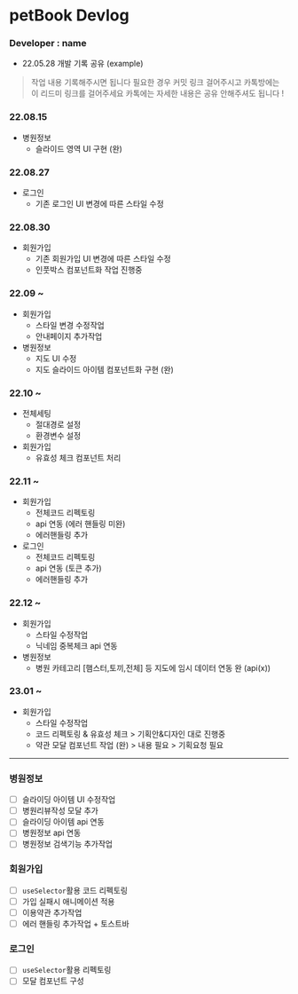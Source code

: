 # petBook Devlog

### Developer : name

- 22.05.28 개발 기록 공유 (example)

> 작업 내용 기록해주시면 됩니다
> 필요한 경우 커밋 링크 걸어주시고
> 카톡방에는 이 리드미 링크를 걸어주세요
> 카톡에는 자세한 내용은 공유 안해주셔도 됩니다 !

### 22.08.15

- 병원정보
  - 슬라이드 영역 UI 구현 (완)

### 22.08.27

- 로그인
  - 기존 로그인 UI 변경에 따른 스타일 수정

### 22.08.30

- 회원가입
  - 기존 회원가입 UI 변경에 따른 스타일 수정
  - 인풋박스 컴포넌트화 작업 진행중

### 22.09 ~

- 회원가입
  - 스타일 변경 수정작업
  - 안내페이지 추가작업
- 병원정보
  - 지도 UI 수정
  - 지도 슬라이드 아이템 컴포넌트화 구현 (완)

### 22.10 ~

- 전체세팅
  - 절대경로 설정
  - 환경변수 설정
- 회원가입
  - 유효성 체크 컴포넌트 처리

### 22.11 ~

- 회원가입
  - 전체코드 리펙토링
  - api 연동 (에러 핸들링 미완)
  - 에러핸들링 추가
- 로그인
  - 전체코드 리펙토링
  - api 연동 (토큰 추가)
  - 에러핸들링 추가

### 22.12 ~

- 회원가입
  - 스타일 수정작업
  - 닉네임 중복체크 api 연동
- 병원정보
  - 병원 카테고리 [햄스터,토끼,전체] 등 지도에 임시 데이터 연동 완 (api(x))

### 23.01 ~

- 회원가입
  - 스타일 수정작업
  - 코드 리펙토링 & 유효성 체크 > 기획안&디자인 대로 진행중
  - 약관 모달 컴포넌트 작업 (완) > 내용 필요 > 기획요청 필요

<hr />

### 병원정보

- [ ] 슬라이딩 아이템 UI 수정작업
- [ ] 병원리뷰작성 모달 추가
- [ ] 슬라이딩 아이템 api 연동
- [ ] 병원정보 api 연동
- [ ] 병원정보 검색기능 추가작업

### 회원가입

- [ ] `useSelector`활용 코드 리펙토링
- [ ] 가입 실패시 애니메이션 적용
- [ ] 이용약관 추가작업
- [ ] 에러 핸들링 추가작업 + 토스트바

### 로그인

- [ ] `useSelector`활용 리펙토링
- [ ] 모달 컴포넌트 구성
